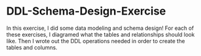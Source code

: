 # DDL-Schema-Design-Exercise

In this exercise, I did some data modeling and schema design! For each of these exercises, I diagramed what the tables and relationships should look like. Then I wrote out the DDL operations needed in order to create the tables and columns.
